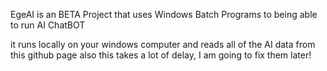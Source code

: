 EgeAI is an BETA Project that uses Windows Batch Programs to being able to run AI ChatBOT

it runs locally on your windows computer and reads all of the AI data from this github page
also this takes a lot of delay, I am going to fix them later!
